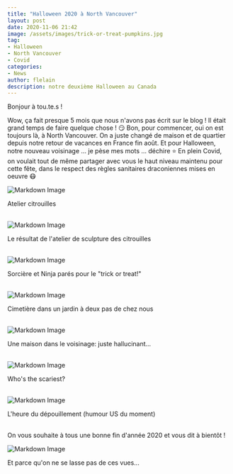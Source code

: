 ```yaml
---
title: "Halloween 2020 à North Vancouver"
layout: post
date: 2020-11-06 21:42
image: /assets/images/trick-or-treat-pumpkins.jpg
tag:
- Halloween
- North Vancouver
- Covid
categories:
- News
author: flelain
description: notre deuxième Halloween au Canada
---
```


Bonjour à tou.te.s !

Wow, ça fait presque 5 mois que nous n'avons pas écrit sur le blog ! Il était grand temps de faire quelque chose ! :smirk: Bon, pour commencer, oui on est toujours là, à North Vancouver. On a juste changé de maison et de quartier depuis notre retour de vacances en France fin août. Et pour Halloween, notre nouveau voisinage ... je pèse mes mots ... déchire :star: En plein Covid, on voulait tout de même partager avec vous le haut niveau maintenu pour cette fête, dans le respect des règles sanitaires draconiennes mises en oeuvre :mask:

![Markdown Image](/assets/images/pumpkin-workshop.jpg)
<figcaption class="caption">Atelier citrouilles</figcaption>
<br>

![Markdown Image](/assets/images/pumpkin-art.jpg)
<figcaption class="caption">Le résultat de l'atelier de sculpture des citrouilles</figcaption>
<br>

![Markdown Image](/assets/images/witch-and-ninja.jpg)
<figcaption class="caption">Sorcière et Ninja parés pour le "trick or treat!"</figcaption>
<br>

![Markdown Image](/assets/images/cemetery-next-door.jpg)
<figcaption class="caption">Cimetière dans un jardin à deux pas de chez nous</figcaption>
<br>

![Markdown Image](/assets/images/pirates-scene.jpg)
<figcaption class="caption">Une maison dans le voisinage: juste hallucinant...</figcaption>
<br>

![Markdown Image](/assets/images/selfie-with-a-skeleton.jpg)
<figcaption class="caption">Who's the scariest?</figcaption>
<br>

![Markdown Image](/assets/images/ballot-tally.jpg)
<figcaption class="caption">L'heure du dépouillement (humour US du moment)</figcaption>
<br>

On vous souhaite à tous une bonne fin d'année 2020 et vous dit à bientôt !

![Markdown Image](/assets/images/aerial-sunset-from-Grouse.jpg)
<figcaption class="caption">Et parce qu'on ne se lasse pas de ces vues...</figcaption>
<br>